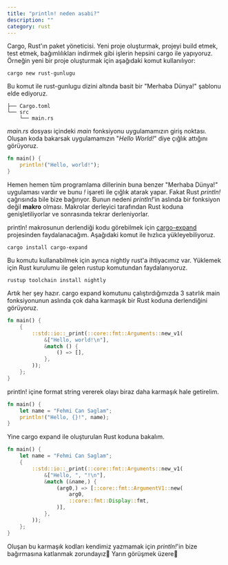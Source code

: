 ```yaml
---
title: "println! neden asabi?"
description: ""
category: rust
---
```

Cargo, Rust'ın paket yöneticisi. Yeni proje oluşturmak, projeyi build etmek, test etmek, bağımlılıkları indirmek gibi işlerin hepsini cargo ile yapıyoruz. Örneğin yeni bir proje oluşturmak için aşağıdaki komut kullanılıyor:

```
cargo new rust-gunlugu
```

Bu komut ile rust-gunlugu dizini altında basit bir "Merhaba Dünya!" şablonu elde ediyoruz.

```
├── Cargo.toml
└── src
    └── main.rs
```

*main.rs* dosyası içindeki *main* fonksiyonu uygulamamızın giriş noktası. Oluşan koda bakarsak uygulamamızın "*Hello World!*" diye çığlık attığını görüyoruz.

```rust
fn main() {
    println!("Hello, world!");
}
```

Hemen hemen tüm programlama dillerinin buna benzer "Merhaba Dünya!" uygulaması vardır ve bunu *!* işareti ile çığlık atarak yapar. Fakat Rust *println!* çağrısında bile bize bağırıyor. Bunun nedeni *println!*'in aslında bir fonksiyon değil **makro** olması. Makrolar derleyici tarafından Rust koduna genişletiliyorlar ve sonrasında tekrar derleniyorlar.

println! makrosunun derlendiği kodu görebilmek için [cargo-expand](https://github.com/dtolnay/cargo-expand) projesinden faydalanacağım. Aşağıdaki komut ile hızlıca yükleyebiliyoruz.

```
cargo install cargo-expand
```

Bu komutu kullanabilmek için ayrıca nightly rust'a ihtiyacımız var. Yüklemek için Rust kurulumu ile gelen rustup komutundan faydalanıyoruz.

```
rustup toolchain install nightly
```

Artık her şey hazır. cargo expand komutunu çalıştırdığımızda 3 satırlık main fonksiyonunun aslında çok daha karmaşık bir Rust koduna derlendiğini görüyoruz.

```rust
fn main() {
    {
        ::std::io::_print(::core::fmt::Arguments::new_v1(
            &["Hello, world!\n"],
            &match () {
                () => [],
            },
        ));
    };
}
```

println! içine format string vererek olayı biraz daha karmaşık hale getirelim.

```rust
fn main() {
    let name = "Fehmi Can Saglam";
    println!("Hello, {}!", name);
}
```

Yine cargo expand ile oluşturulan Rust koduna bakalım.

```rust
fn main() {
    let name = "Fehmi Can Saglam";
    {
        ::std::io::_print(::core::fmt::Arguments::new_v1(
            &["Hello, ", "!\n"],
            &match (&name,) {
                (arg0,) => [::core::fmt::ArgumentV1::new(
                    arg0,
                    ::core::fmt::Display::fmt,
                )],
            },
        ));
    };
}
```

Oluşan bu karmaşık kodları kendimiz yazmamak için *println!*'in bize bağırmasına katlanmak zorundayız🙂 Yarın görüşmek üzere👋

